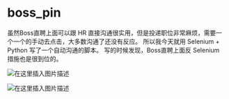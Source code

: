# boss_pin
虽然Boss直聘上面可以跟 HR 直接沟通很实用，但是投递职位非常麻烦，需要一个一个的手动去点击，大多数沟通了还没有反应。
所以我今天就用 Selenium + Python 写了一个自动沟通的脚本。
写的时候发现，Boss直聘上面反 Selenium 措施也是很到位的。

![在这里插入图片描述](https://img-blog.csdnimg.cn/20190504164811838.png?x-oss-process=image/watermark,type_ZmFuZ3poZW5naGVpdGk,shadow_10,text_aHR0cHM6Ly9ibG9nLmNzZG4ubmV0L3dlaXhpbl80MzU4MjEwMQ==,size_16,color_FFFFFF,t_70)

![在这里插入图片描述](https://img-blog.csdnimg.cn/20190504163852476.gif)
